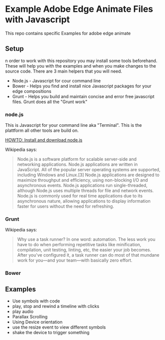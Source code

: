 # Example Adobe Edge Animate Files with Javascript

This repo contains specific Examples for adobe edge animate

## Setup 

n order to work with this repository you may install some tools beforehand. These will help you with the examples and when you make changes to the source code.
There are 3 main helpers that you will need. 

* Node.js - Javascript for cour command line
* Bower - Helps you find and install nice Javascript packages for your edge compositions
* Grunt - Helps you build and maintain concise and error free javascript files. Grunt does all the "Grunt work"

### node.js 

This is Javascript for your command line aka "Terminal". This is the plattform all other tools are build on.

[HOWTO: Install and download node.js](http://coolestguidesontheplanet.com/installing-node-js-osx-10-9-mavericks/)

Wikipedia says: 

> Node.js is a software platform for scalable server-side and networking applications. Node.js applications are written in JavaScript. All of the popular server operating systems are supported, including Windows and Linux.[3]
Node.js applications are designed to maximize throughput and efficiency, using non-blocking I/O and asynchronous events. Node.js applications run single-threaded, although Node.js uses multiple threads for file and network events. Node.js is commonly used for real time applications due to its asynchronous nature, allowing applications to display information faster for users without the need for refreshing. 

### Grunt

Wikipedia says: 

> Why use a task runner?
In one word: automation. The less work you have to do when performing repetitive tasks like minification, compilation, unit testing, linting, etc, the easier your job becomes. After you've configured it, a task runner can do most of that mundane work for you—and your team—with basically zero effort.




### Bower


## Examples

* Use symbols with code
* play, stop and rewind a timeline with clicks
* play audio
* Parallax Scrolling
* Using Device orientation
* use the resize event to view different symbols
* shake the device to trigger something

